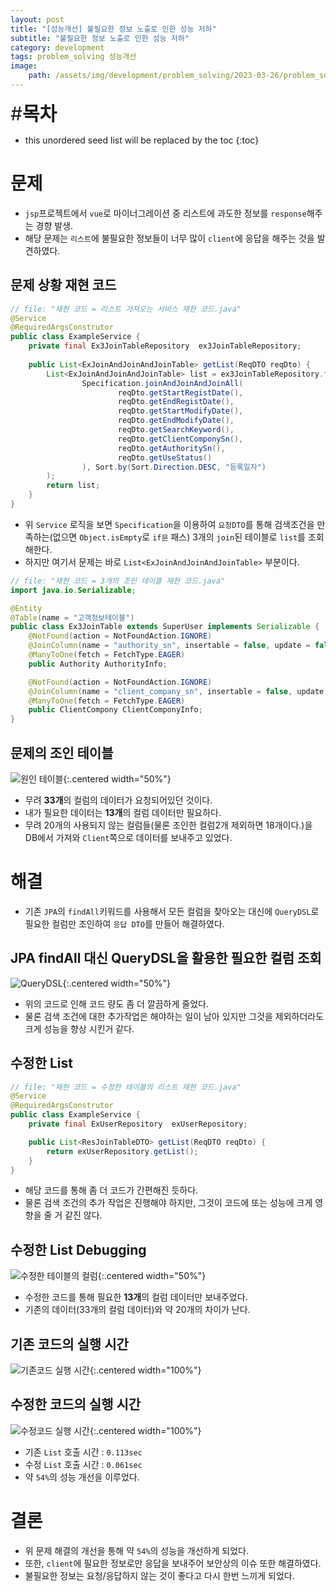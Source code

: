 ```yaml
---
layout: post
title: "[성능개선] 불필요한 정보 노출로 인한 성능 저하"
subtitle: "불필요한 정보 노출로 인한 성능 저하"
category: development
tags: problem_solving 성능개선
image:
    path: /assets/img/development/problem_solving/2023-03-26/problem_solving_cover.png
---
```


<span style="font-size:30px;">\#**목차**</span>
* this unordered seed list will be replaced by the toc
{:toc}

# 문제
- `jsp`프로젝트에서 `vue`로 마이너그레이션 중 리스트에 과도한 정보를 `response`해주는 경향 발생.
- 해당 문제는 `리스트`에 불필요한 정보들이 너무 많이 `client`에 응답을 해주는 것을 발견하였다.

## 문제 상황 재현 코드
```java
// file: "재현 코드 = 리스트 가져오는 서비스 재현 코드.java"
@Service
@RequiredArgsConstrutor
public class ExampleService {
    private final Ex3JoinTableRepository  ex3JoinTableRepository; 
    
    public List<ExJoinAndJoinAndJoinTable> getList(ReqDTO reqDto) {
        List<ExJoinAndJoinAndJoinTable> list = ex3JoinTableRepository.findAll(
                Specification.joinAndJoinAndJoinAll(
                        reqDto.getStartRegistDate(),
                        reqDto.getEndRegistDate(),
                        reqDto.getStartModifyDate(),
                        reqDto.getEndModifyDate(),
                        reqDto.getSearchKeyword(),
                        reqDto.getClientComponySn(),
                        reqDto.getAuthoritySn(),
                        reqDto.getUseStatus()
                ), Sort.by(Sort.Direction.DESC, "등록일자")
        );
        return list;
    }
}
```

- 위 `Service` 로직을 보면 `Specification`을 이용하여 `요청DTO`를 통해 검색조건을 만족하는(없으면 `Object.isEmpty`로 `if문` 패스) 3개의 `join`된 테이블로 `list`를 조회해한다.
- 하지만 여기서 문제는 바로 `List<ExJoinAndJoinAndJoinTable>` 부분이다.

```java
// file: "재현 코드 = 3개의 조인 테이블 재현 코드.java"
import java.io.Serializable;

@Entity
@Table(name = "고객정보테이블")
public class Ex3JoinTable extends SuperUser implements Serializable {
    @NotFound(action = NotFoundAction.IGNORE)
    @JoinColumn(name = "authority_sn", insertable = false, update = false, referenceColumnName = "authority_sn")
    @ManyToOne(fetch = FetchType.EAGER)
    public Authority AuthorityInfo;

    @NotFound(action = NotFoundAction.IGNORE)
    @JoinColumn(name = "client_company_sn", insertable = false, update = false, referenceColumnName = "client_company_sn")
    @ManyToOne(fetch = FetchType.EAGER)
    public ClientCompony ClientComponyInfo;
}
```

## 문제의 조인 테이블
![원인 테이블](/assets/img/development/problem_solving/2023-03-26/cause_join_table.png){:.centered width="50%"}

- 무려 **33개**의 컬럼의 데이터가 요청되어있던 것이다.
- 내가 필요한 데이터는 **13개**의 컬럼 데이터만 필요하다.
- 무려 20개의 사용되지 않는 컬럼들(물론 조인한 컬럼2개 제외하면 18개이다.)을 DB에서 가져와 `Client`쪽으로 데이터를 보내주고 있었다.

# 해결
- 기존 `JPA`의 `findAll`키워드를 사용해서 모든 컬럼을 찾아오는 대신에 `QueryDSL`로 필요한 컬럼만 조인하여 `응답 DTO`를 만들어 해결하였다.

## JPA findAll 대신 QueryDSL을 활용한 필요한 컬럼 조회
![QueryDSL](/assets/img/development/problem_solving/2023-03-26/solution_querydsl.png){:.centered width="50%"}
- 위의 코드로 인해 코드 량도 좀 더 깔끔하게 줄었다.
- 물론 검색 조건에 대한 추가작업은 해야하는 일이 남아 있지만 그것을 제외하더라도 크게 성능을 향상 시킨거 같다.

## 수정한 List
```java
// file: "재현 코드 = 수정한 테이블의 리스트 재현 코드.java"
@Service
@RequiredArgsConstrutor
public class ExampleService {
    private final ExUserRepository  exUserRepository;

    public List<ResJoinTableDTO> getList(ReqDTO reqDto) {
        return exUserRepository.getList();
    }
}
```

- 해당 코드를 통해 좀 더 코드가 간편해진 듯하다.
- 물론 검색 조건의 추가 작업은 진행해야 하지만, 그것이 코드에 또는 성능에 크게 영향을 줄 거 같진 않다.

## 수정한 List Debugging
![수정한 테이블의 컬럼](/assets/img/development/problem_solving/2023-03-26/solution_join_table.png){:.centered width="50%"}
- 수정한 코드를 통해 필요한 **13개**의 컬럼 데이터만 보내주었다.
- 기존의 데이터(33개의 컬럼 데이터)와 약 20개의 차이가 난다.

## 기존 코드의 실행 시간
![기존코드 실행 시간](/assets/img/development/problem_solving/2023-03-26/mngrAcntList_timelaps_before.png){:.centered width="100%"}

## 수정한 코드의 실행 시간
![수정코드 실행 시간](/assets/img/development/problem_solving/2023-03-26/mngrAcntList_timelaps_after.png){:.centered width="100%"}
- 기존 `List` 호출 시간 : `0.113sec`
- 수정 `List` 호출 시간 : `0.061sec`
- 약 `54%`의 성능 개선을 이루었다.

# 결론
- 위 문제 해결의 개선을 통해 약 `54%`의 성능을 개선하게 되었다.
- 또한, `client`에 필요한 정보로만 응답을 보내주어 보안상의 이슈 또한 해결하였다.
- 불필요한 정보는 요청/응답하지 않는 것이 좋다고 다시 한번 느끼게 되었다.
